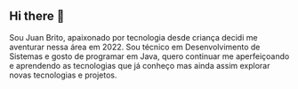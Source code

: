 ## Hi there 👋

Sou Juan Brito, apaixonado por tecnologia desde criança decidi me aventurar nessa área em 2022. Sou técnico em Desenvolvimento de Sistemas e gosto de programar em Java, quero continuar me aperfeiçoando e aprendendo as tecnologias que já conheço mas ainda assim explorar novas tecnologias e projetos.


<!--
**juannbritto/juannbritto** is a ✨ _special_ ✨ repository because its `README.md` (this file) appears on your GitHub profile.

Here are some ideas to get you started:

- 🔭 I’m currently working on ...
- 🌱 I’m currently learning ...
- 👯 I’m looking to collaborate on ...
- 🤔 I’m looking for help with ...
- 💬 Ask me about ...
- 📫 How to reach me: ...
- 😄 Pronouns: ...
- ⚡ Fun fact: ...
-->
